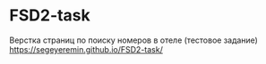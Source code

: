 # FSD2-task
Верстка страниц по поиску номеров в отеле (тестовое задание)
https://segeyeremin.github.io/FSD2-task/
